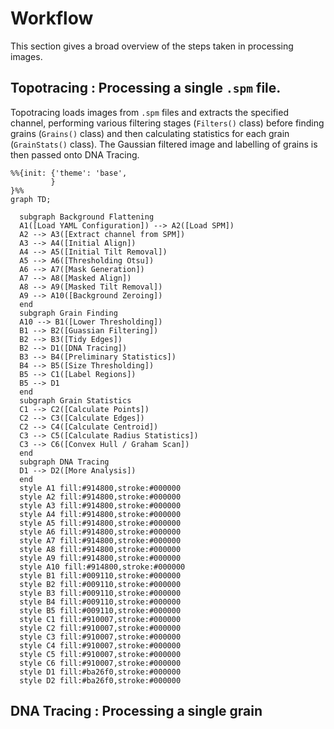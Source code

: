# Workflow

This section gives a broad overview of the steps taken in processing images.


## Topotracing : Processing a single `.spm` file.

Topotracing loads images from `.spm` files and extracts the specified channel, performing various filtering stages
(`Filters()` class) before finding grains (`Grains()` class) and then calculating statistics for each grain
(`GrainStats()` class). The Gaussian filtered image and labelling of grains is then passed onto DNA Tracing.

```{mermaid}
%%{init: {'theme': 'base',
         }
}%%
graph TD;

  subgraph Background Flattening
  A1([Load YAML Configuration]) --> A2([Load SPM])
  A2 --> A3([Extract channel from SPM])
  A3 --> A4([Initial Align])
  A4 --> A5([Initial Tilt Removal])
  A5 --> A6([Thresholding Otsu])
  A6 --> A7([Mask Generation])
  A7 --> A8([Masked Align])
  A8 --> A9([Masked Tilt Removal])
  A9 --> A10([Background Zeroing])
  end
  subgraph Grain Finding
  A10 --> B1([Lower Thresholding])
  B1 --> B2([Guassian Filtering])
  B2 --> B3([Tidy Edges])
  B2 --> D1([DNA Tracing])
  B3 --> B4([Preliminary Statistics])
  B4 --> B5([Size Thresholding])
  B5 --> C1([Label Regions])
  B5 --> D1
  end
  subgraph Grain Statistics
  C1 --> C2([Calculate Points])
  C2 --> C3([Calculate Edges])
  C2 --> C4([Calculate Centroid])
  C3 --> C5([Calculate Radius Statistics])
  C3 --> C6([Convex Hull / Graham Scan])
  end
  subgraph DNA Tracing
  D1 --> D2([More Analysis])
  end
  style A1 fill:#914800,stroke:#000000
  style A2 fill:#914800,stroke:#000000
  style A3 fill:#914800,stroke:#000000
  style A4 fill:#914800,stroke:#000000
  style A5 fill:#914800,stroke:#000000
  style A6 fill:#914800,stroke:#000000
  style A7 fill:#914800,stroke:#000000
  style A8 fill:#914800,stroke:#000000
  style A9 fill:#914800,stroke:#000000
  style A10 fill:#914800,stroke:#000000
  style B1 fill:#009110,stroke:#000000
  style B2 fill:#009110,stroke:#000000
  style B3 fill:#009110,stroke:#000000
  style B4 fill:#009110,stroke:#000000
  style B5 fill:#009110,stroke:#000000
  style C1 fill:#910007,stroke:#000000
  style C2 fill:#910007,stroke:#000000
  style C3 fill:#910007,stroke:#000000
  style C4 fill:#910007,stroke:#000000
  style C5 fill:#910007,stroke:#000000
  style C6 fill:#910007,stroke:#000000
  style D1 fill:#ba26f0,stroke:#000000
  style D2 fill:#ba26f0,stroke:#000000
```

## DNA Tracing : Processing a single grain
